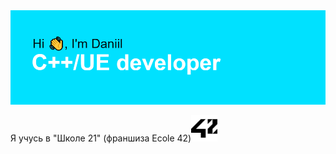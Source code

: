 <img src ="/header.png">

<p background = "#FFFFFF">Я учусь в "Школе 21" (франшиза Ecole 42)<img src = "42.svg" height = 42></p>
